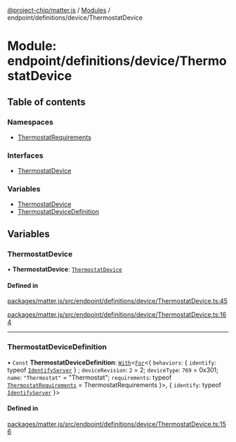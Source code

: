 [@project-chip/matter.js](../README.md) / [Modules](../modules.md) / endpoint/definitions/device/ThermostatDevice

# Module: endpoint/definitions/device/ThermostatDevice

## Table of contents

### Namespaces

- [ThermostatRequirements](endpoint_definitions_device_ThermostatDevice.ThermostatRequirements.md)

### Interfaces

- [ThermostatDevice](../interfaces/endpoint_definitions_device_ThermostatDevice.ThermostatDevice.md)

### Variables

- [ThermostatDevice](endpoint_definitions_device_ThermostatDevice.md#thermostatdevice)
- [ThermostatDeviceDefinition](endpoint_definitions_device_ThermostatDevice.md#thermostatdevicedefinition)

## Variables

### ThermostatDevice

• **ThermostatDevice**: [`ThermostatDevice`](../interfaces/endpoint_definitions_device_ThermostatDevice.ThermostatDevice.md)

#### Defined in

[packages/matter.js/src/endpoint/definitions/device/ThermostatDevice.ts:45](https://github.com/project-chip/matter.js/blob/0c058ae17fdba4c0b89b8b13c309011d51782299/packages/matter.js/src/endpoint/definitions/device/ThermostatDevice.ts#L45)

[packages/matter.js/src/endpoint/definitions/device/ThermostatDevice.ts:164](https://github.com/project-chip/matter.js/blob/0c058ae17fdba4c0b89b8b13c309011d51782299/packages/matter.js/src/endpoint/definitions/device/ThermostatDevice.ts#L164)

___

### ThermostatDeviceDefinition

• `Const` **ThermostatDeviceDefinition**: [`With`](node_export._internal_.md#with)\<[`For`](behavior_cluster_export._internal_.EndpointType.md#for)\<\{ `behaviors`: \{ `identify`: typeof [`IdentifyServer`](behavior_definitions_identify_export.IdentifyServer.md)  } ; `deviceRevision`: ``2`` = 2; `deviceType`: ``769`` = 0x301; `name`: ``"Thermostat"`` = "Thermostat"; `requirements`: typeof [`ThermostatRequirements`](endpoint_definitions_device_ThermostatDevice.ThermostatRequirements.md) = ThermostatRequirements }\>, \{ `identify`: typeof [`IdentifyServer`](behavior_definitions_identify_export.IdentifyServer.md)  }\>

#### Defined in

[packages/matter.js/src/endpoint/definitions/device/ThermostatDevice.ts:156](https://github.com/project-chip/matter.js/blob/0c058ae17fdba4c0b89b8b13c309011d51782299/packages/matter.js/src/endpoint/definitions/device/ThermostatDevice.ts#L156)
